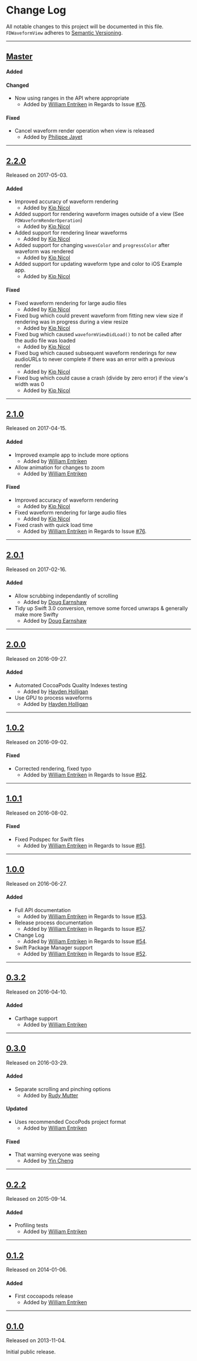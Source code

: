 # Change Log
All notable changes to this project will be documented in this file.
`FDWaveformView` adheres to [Semantic Versioning](http://semver.org/).

---

## [Master](https://github.com/fulldecent/FDWaveformView/compare/2.2.0...master)

#### Added

#### Changed
- Now using ranges in the API where appropriate
  - Added by [William Entriken](https://github.com/fulldecent) in Regards to Issue
  [#76](https://github.com/fulldecent/FDWaveformView/issues/86).

#### Fixed
- Cancel waveform render operation when view is released
  - Added by [Philippe Jayet](https://github.com/pjay)

---

## [2.2.0](https://github.com/fulldecent/FDWaveformView/releases/tag/2.2.0)
Released on 2017-05-03.

#### Added
- Improved accuracy of waveform rendering
  - Added by [Kip Nicol](https://github.com/ospr)
- Added support for rendering waveform images outside of a view (See `FDWaveformRenderOperation`)
  - Added by [Kip Nicol](https://github.com/ospr)
- Added support for rendering linear waveforms
  - Added by [Kip Nicol](https://github.com/ospr)
- Added support for changing `wavesColor` and `progressColor` after waveform was rendered
  - Added by [Kip Nicol](https://github.com/ospr)
- Added support for updating waveform type and color to iOS Example app.
  - Added by [Kip Nicol](https://github.com/ospr)

#### Fixed
- Fixed waveform rendering for large audio files
  - Added by [Kip Nicol](https://github.com/ospr)
- Fixed bug which could prevent waveform from fitting new view size if rendering was in progress during a view resize
  - Added by [Kip Nicol](https://github.com/ospr)
- Fixed bug which caused `waveformViewDidLoad()` to not be called after the audio file was loaded
  - Added by [Kip Nicol](https://github.com/ospr)
- Fixed bug which caused subsequent waveform renderings for new audioURLs to never complete if there was an error with a previous render
  - Added by [Kip Nicol](https://github.com/ospr)
- Fixed bug which could cause a crash (divide by zero error) if the view's width was 0
  - Added by [Kip Nicol](https://github.com/ospr)

---

## [2.1.0](https://github.com/fulldecent/FDWaveformView/releases/tag/2.1.0)
Released on 2017-04-15.

#### Added
- Improved example app to include more options
  - Added by [William Entriken](https://github.com/fulldecent)
- Allow animation for changes to zoom
  - Added by [William Entriken](https://github.com/fulldecent)

#### Fixed
- Improved accuracy of waveform rendering
  - Added by [Kip Nicol](https://github.com/ospr)
- Fixed waveform rendering for large audio files
  - Added by [Kip Nicol](https://github.com/ospr)
- Fixed crash with quick load time
  - Added by [William Entriken](https://github.com/fulldecent) in Regards to Issue
  [#76](https://github.com/fulldecent/FDWaveformView/issues/76).

---

## [2.0.1](https://github.com/fulldecent/FDWaveformView/releases/tag/2.0.1)
Released on 2017-02-16.

#### Added
- Allow scrubbing independantly of scrolling
  - Added by [Doug Earnshaw](https://github.com/haydenholligan)
- Tidy up Swift 3.0 conversion, remove some forced unwraps & generally make more Swifty
  - Added by [Doug Earnshaw](https://github.com/haydenholligan)

---

## [2.0.0](https://github.com/fulldecent/FDWaveformView/releases/tag/2.0.0)
Released on 2016-09-27.

#### Added
- Automated CocoaPods Quality Indexes testing
  - Added by [Hayden Holligan](https://github.com/haydenholligan)
- Use GPU to process waveforms
  - Added by [Hayden Holligan](https://github.com/haydenholligan)

---

## [1.0.2](https://github.com/fulldecent/FDWaveformView/releases/tag/1.0.2)
Released on 2016-09-02.

#### Fixed
- Corrected rendering, fixed typo
  - Added by [William Entriken](https://github.com/fulldecent) in Regards to Issue
  [#62](https://github.com/fulldecent/FDWaveformView/issues/62).

---

## [1.0.1](https://github.com/fulldecent/FDWaveformView/releases/tag/1.0.1)
Released on 2016-08-02.

#### Fixed
- Fixed Podspec for Swift files
  - Added by [William Entriken](https://github.com/fulldecent) in Regards to Issue
  [#61](https://github.com/fulldecent/FDWaveformView/issues/61).

---

## [1.0.0](https://github.com/fulldecent/FDWaveformView/releases/tag/1.0.0)
Released on 2016-06-27.

#### Added
- Full API documentation
  - Added by [William Entriken](https://github.com/fulldecent) in Regards to Issue
  [#53](https://github.com/fulldecent/FDWaveformView/issues/53).
- Release process documentation
  - Added by [William Entriken](https://github.com/fulldecent) in Regards to Issue
  [#57](https://github.com/fulldecent/FDWaveformView/issues/57).
- Change Log
  - Added by [William Entriken](https://github.com/fulldecent) in Regards to Issue
  [#54](https://github.com/fulldecent/FDWaveformView/issues/54).
- Swift Package Manager support
  - Added by [William Entriken](https://github.com/fulldecent) in Regards to Issue
  [#52](https://github.com/fulldecent/FDWaveformView/issues/52).

---

## [0.3.2](https://github.com/fulldecent/FDWaveformView/releases/tag/0.3.2)
Released on 2016-04-10.

#### Added
- Carthage support
  - Added by [William Entriken](https://github.com/fulldecent)

---

## [0.3.0](https://github.com/fulldecent/FDWaveformView/releases/tag/0.3.0)
Released on 2016-03-29.

#### Added
- Separate scrolling and pinching options
  - Added by [Rudy Mutter](https://github.com/rmutter)

#### Updated
- Uses recommended CocoPods project format
  - Added by [William Entriken](https://github.com/fulldecent)

#### Fixed
- That warning everyone was seeing
  - Added by [Yin Cheng](https://github.com/msching)

---

## [0.2.2](https://github.com/fulldecent/FDWaveformView/releases/tag/0.2.2)
Released on 2015-09-14.

#### Added
- Profiling tests
  - Added by [William Entriken](https://github.com/fulldecent)

---

## [0.1.2](https://github.com/fulldecent/FDWaveformView/releases/tag/0.1.2)
Released on 2014-01-06.

#### Added
- First cocoapods release
  - Added by [William Entriken](https://github.com/fulldecent)

---

## [0.1.0](https://github.com/fulldecent/FDWaveformView/releases/tag/0.1.0)
Released on 2013-11-04.

Initial public release.
